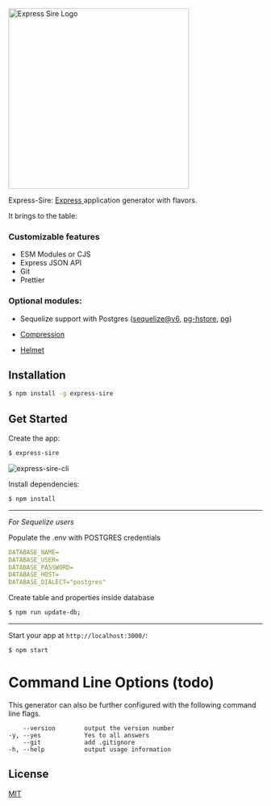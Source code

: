 <img src="https://user-images.githubusercontent.com/24816534/194910961-c1f17e78-efb0-4b52-b5ca-fc2cec3da0f5.png" alt="Express Sire Logo" width="358" style="max-width: 100%;">

Express-Sire: [Express ](https://www.npmjs.com/package/express) application generator with flavors.

It brings to the table:
### Customizable features
- ESM Modules or CJS
- Express JSON API
- Git
- Prettier

### Optional modules:
- Sequelize support with Postgres ([sequelize@v6](https://github.com/sequelize/sequelize),
[pg-hstore](https://github.com/scarney81/pg-hstore),
[pg](https://github.com/brianc/node-postgres/tree/master/packages/pg))
 
- [Compression](https://github.com/expressjs/compression)
- [Helmet](https://github.com/helmetjs/helmet)


## Installation

```sh
$ npm install -g express-sire
```

## Get Started

Create the app:

```bash
$ express-sire
```
![express-sire-cli](https://user-images.githubusercontent.com/24816534/194957287-1669c841-f706-41a8-81b6-bdad3bb00acf.png)

Install dependencies:

```bash
$ npm install
```
***
*For Sequelize users*

Populate the .env with POSTGRES credentials

```yaml
DATABASE_NAME=
DATABASE_USER=
DATABASE_PASSWORD=
DATABASE_HOST=
DATABASE_DIALECT="postgres"
```

Create table and properties inside database
```bash
$ npm run update-db;
```

***
Start your app at `http://localhost:3000/`:

```bash
$ npm start
```


# Command Line Options (todo)

This generator can also be further configured with the following command line flags.

        --version        output the version number
    -y, --yes            Yes to all answers
        --git            add .gitignore
    -h, --help           output usage information



## License

[MIT](LICENSE)

